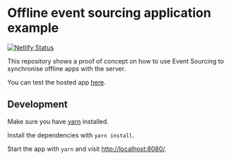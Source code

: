 # Offline event sourcing application example
[![Netlify Status](https://api.netlify.com/api/v1/badges/1f614f2b-0fe4-45e5-91ce-05475b330aa2/deploy-status)](https://app.netlify.com/sites/offline-event-sourcing-application/deploys)

This repository shows a proof of concept on how to use Event Sourcing to synchronise 
offline apps with the server.

You can test the hosted app [here](https://offline-event-sourcing-application.netlify.com/).

## Development
Make sure you have [yarn](https://yarnpkg.com/lang/en/) installed.

Install the dependencies with `yarn install`.

Start the app with `yarn` and visit [http://localhost:8080/](http://localhost:8080/).
